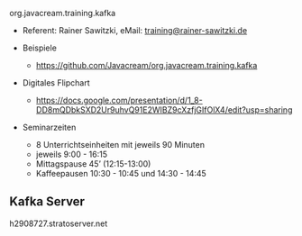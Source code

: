  org.javacream.training.kafka
* Referent: Rainer Sawitzki, eMail: training@rainer-sawitzki.de

* Beispiele
  * https://github.com/Javacream/org.javacream.training.kafka
    
* Digitales Flipchart
  * https://docs.google.com/presentation/d/1_8-DD8mQDbkSXD2Ur9uhvQ91E2WIBZ9cXzfjGIfOlX4/edit?usp=sharing

* Seminarzeiten
  * 8 Unterrichtseinheiten mit jeweils 90 Minuten
  * jeweils 9:00 - 16:15
  * Mittagspause 45’ (12:15-13:00)
  * Kaffeepausen 10:30 - 10:45 und 14:30 - 14:45
  
## Kafka Server

h2908727.stratoserver.net
